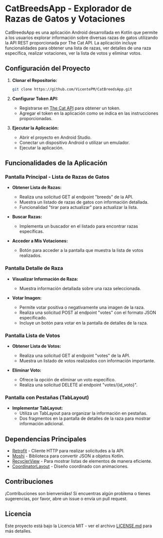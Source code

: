 # CatBreedsApp - Explorador de Razas de Gatos y Votaciones

CatBreedsApp es una aplicación Android desarrollada en Kotlin que permite a los usuarios explorar información sobre diversas razas de gatos utilizando la API REST proporcionada por The Cat API. La aplicación incluye funcionalidades para obtener una lista de razas, ver detalles de una raza específica, realizar votaciones, ver la lista de votos y eliminar votos.

## Configuración del Proyecto

1. **Clonar el Repositorio:**
   ```bash
   git clone https://github.com/VicentePM/CatBreedsApp.git
   ```

2. **Configurar Token API:**
   - Registrarse en [The Cat API](https://thecatapi.com/) para obtener un token.
   - Agregar el token en la aplicación como se indica en las instrucciones proporcionadas.

3. **Ejecutar la Aplicación:**
   - Abrir el proyecto en Android Studio.
   - Conectar un dispositivo Android o utilizar un emulador.
   - Ejecutar la aplicación.

## Funcionalidades de la Aplicación

### Pantalla Principal - Lista de Razas de Gatos

- **Obtener Lista de Razas:**
  - Realiza una solicitud GET al endpoint "breeds" de la API.
  - Muestra un listado de razas de gatos con información detallada.
  - Funcionalidad "tirar para actualizar" para actualizar la lista.

- **Buscar Razas:**
  - Implementa un buscador en el listado para encontrar razas específicas.

- **Acceder a Mis Votaciones:**
  - Botón para acceder a la pantalla que muestra la lista de votos realizados.

### Pantalla Detalle de Raza

- **Visualizar Información de Raza:**
  - Muestra información detallada sobre una raza seleccionada.

- **Votar Imagen:**
  - Permite votar positiva o negativamente una imagen de la raza.
  - Realiza una solicitud POST al endpoint "votes" con el formato JSON especificado.
  - Incluye un botón para votar en la pantalla de detalles de la raza.

### Pantalla Lista de Votos

- **Obtener Lista de Votos:**
  - Realiza una solicitud GET al endpoint "votes" de la API.
  - Muestra un listado de votos realizados con información importante.

- **Eliminar Voto:**
  - Ofrece la opción de eliminar un voto específico.
  - Realiza una solicitud DELETE al endpoint "votes/{id_voto}".

### Pantalla con Pestañas (TabLayout)

- **Implementar TabLayout:**
  - Utiliza un TabLayout para organizar la información en pestañas.
  - Dos fragmentos en la pantalla de detalles de la raza para mostrar información adicional.

## Dependencias Principales

- [Retrofit](https://square.github.io/retrofit/) - Cliente HTTP para realizar solicitudes a la API.
- [Moshi](https://github.com/square/moshi) - Biblioteca para convertir JSON a objetos Kotlin.
- [RecyclerView](https://developer.android.com/guide/topics/ui/layout/recyclerview) - Para mostrar listas de elementos de manera eficiente.
- [CoordinatorLayout](https://developer.android.com/reference/androidx/coordinatorlayout/widget/CoordinatorLayout) - Diseño coordinado con animaciones.

## Contribuciones

¡Contribuciones son bienvenidas! Si encuentras algún problema o tienes sugerencias, por favor, abre un issue o envía un pull request.

## Licencia

Este proyecto está bajo la Licencia MIT - ver el archivo [LICENSE.md](LICENSE.md) para más detalles.
